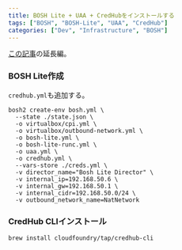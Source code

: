```yaml
---
title: BOSH Lite + UAA + CredHubをインストールする
tags: ["BOSH", "BOSH-Lite", "UAA", "CredHub"]
categories: ["Dev", "Infrastructure", "BOSH"]
---
```


[この記事](https://blog.ik.am/entries/428)の延長編。

### BOSH Lite作成

`credhub.yml`も追加する。

```
bosh2 create-env bosh.yml \
  --state ./state.json \
  -o virtualbox/cpi.yml \
  -o virtualbox/outbound-network.yml \
  -o bosh-lite.yml \
  -o bosh-lite-runc.yml \
  -o uaa.yml \
  -o credhub.yml \
  --vars-store ./creds.yml \
  -v director_name="Bosh Lite Director" \
  -v internal_ip=192.168.50.6 \
  -v internal_gw=192.168.50.1 \
  -v internal_cidr=192.168.50.0/24 \
  -v outbound_network_name=NatNetwork
```

### CredHub CLIインストール

```
brew install cloudfoundry/tap/credhub-cli
```
